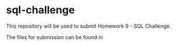 # sql-challenge

This repository will be used to submit Homework 9 - SQL Challenge.

The files for submission can be found in 
